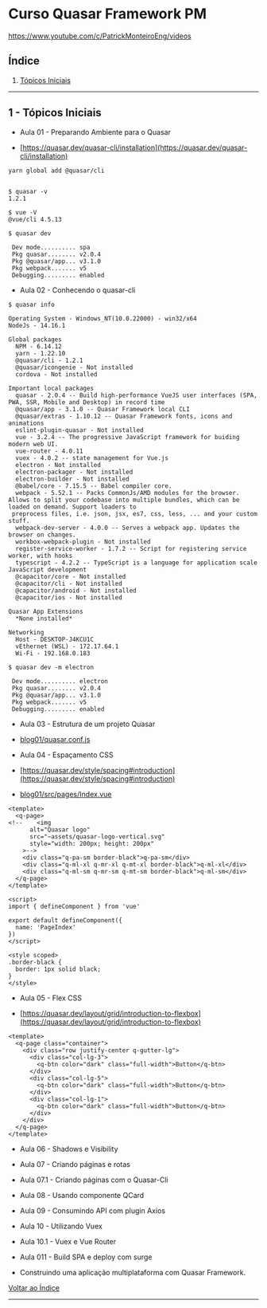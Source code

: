 # Curso Quasar Framework PM

https://www.youtube.com/c/PatrickMonteiroEng/videos

## <a name="indice">Índice</a>

1. [Tópicos Iniciais](#parte1)
---

## <a name="parte1">1 - Tópicos Iniciais </a>

- Aula 01 - Preparando Ambiente para o Quasar

- [https://quasar.dev/quasar-cli/installation](https://quasar.dev/quasar-cli/installation)

```
yarn global add @quasar/cli


$ quasar -v
1.2.1

$ vue -V
@vue/cli 4.5.13

```

```
$ quasar dev

 Dev mode.......... spa
 Pkg quasar........ v2.0.4
 Pkg @quasar/app... v3.1.0
 Pkg webpack....... v5
 Debugging......... enabled

```


- Aula 02 - Conhecendo o quasar-cli

```
$ quasar info

Operating System - Windows_NT(10.0.22000) - win32/x64
NodeJs - 14.16.1

Global packages
  NPM - 6.14.12
  yarn - 1.22.10
  @quasar/cli - 1.2.1
  @quasar/icongenie - Not installed
  cordova - Not installed

Important local packages
  quasar - 2.0.4 -- Build high-performance VueJS user interfaces (SPA, PWA, SSR, Mobile and Desktop) in record time
  @quasar/app - 3.1.0 -- Quasar Framework local CLI
  @quasar/extras - 1.10.12 -- Quasar Framework fonts, icons and animations
  eslint-plugin-quasar - Not installed
  vue - 3.2.4 -- The progressive JavaScript framework for buiding modern web UI.
  vue-router - 4.0.11
  vuex - 4.0.2 -- state management for Vue.js
  electron - Not installed
  electron-packager - Not installed
  electron-builder - Not installed
  @babel/core - 7.15.5 -- Babel compiler core.
  webpack - 5.52.1 -- Packs CommonJs/AMD modules for the browser. Allows to split your codebase into multiple bundles, which can be loaded on demand. Support loaders to
 preprocess files, i.e. json, jsx, es7, css, less, ... and your custom stuff.
  webpack-dev-server - 4.0.0 -- Serves a webpack app. Updates the browser on changes.
  workbox-webpack-plugin - Not installed
  register-service-worker - 1.7.2 -- Script for registering service worker, with hooks
  typescript - 4.2.2 -- TypeScript is a language for application scale JavaScript development
  @capacitor/core - Not installed
  @capacitor/cli - Not installed
  @capacitor/android - Not installed
  @capacitor/ios - Not installed

Quasar App Extensions
  *None installed*

Networking
  Host - DESKTOP-J4KCU1C
  vEthernet (WSL) - 172.17.64.1
  Wi-Fi - 192.168.0.183

```

```
$ quasar dev -m electron

 Dev mode.......... electron
 Pkg quasar........ v2.0.4
 Pkg @quasar/app... v3.1.0
 Pkg webpack....... v5
 Debugging......... enabled

```

- Aula 03 - Estrutura de um projeto Quasar

- [blog01/quasar.conf.js](blog01/quasar.conf.js)


- Aula 04 - Espaçamento CSS

- [https://quasar.dev/style/spacing#introduction](https://quasar.dev/style/spacing#introduction)

- [blog01/src/pages/Index.vue](blog01/src/pages/Index.vue)

```vue
<template>
  <q-page>
<!--    <img
      alt="Quasar logo"
      src="~assets/quasar-logo-vertical.svg"
      style="width: 200px; height: 200px"
    >-->
    <div class="q-pa-sm border-black">q-pa-sm</div>
    <div class="q-ml-xl q-mr-xl q-mt-xl border-black">q-ml-xl</div>
    <div class="q-ml-sm q-mr-sm q-mt-sm border-black">q-ml-sm</div>
  </q-page>
</template>

<script>
import { defineComponent } from 'vue'

export default defineComponent({
  name: 'PageIndex'
})
</script>

<style scoped>
.border-black {
  border: 1px solid black;
}
</style>

```

- Aula 05 - Flex CSS

- [https://quasar.dev/layout/grid/introduction-to-flexbox](https://quasar.dev/layout/grid/introduction-to-flexbox)

```vue
<template>
  <q-page class="container">
    <div class="row justify-center q-gutter-lg">
      <div class="col-lg-3">
        <q-btn color="dark" class="full-width">Button</q-btn>
      </div>
      <div class="col-lg-5">
        <q-btn color="dark" class="full-width">Button</q-btn>
      </div>
      <div class="col-lg-1">
        <q-btn color="dark" class="full-width">Button</q-btn>
      </div>
    </div>
  </q-page>
</template>
```


- Aula 06 - Shadows e Visibility

- Aula 07 - Criando páginas e rotas

- Aula 07.1 - Criando páginas com o Quasar-Cli

- Aula 08 - Usando componente QCard

- Aula 09 - Consumindo API com plugin Axios

- Aula 10 - Utilizando Vuex

- Aula 10.1 - Vuex e Vue Router

- Aula 011 - Build SPA e deploy com surge

- Construindo uma aplicação multiplataforma com Quasar Framework.

[Voltar ao Índice](#indice)

---

